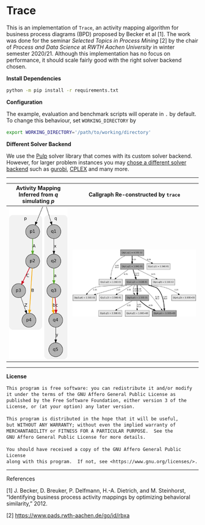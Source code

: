 # Trace

This is an implementation of `Trace`, an activity mapping algorithm for business 
process diagrams (BPD) proposed by Becker et al [1]. The work was done for the 
seminar _Selected Topics in Process Mining_ [2] by the chair of _Process and Data
Science_ at _RWTH Aachen University_ in winter semester 2020/21. Although this 
implementation has no focus on performance, it should scale fairly good with the 
right solver backend chosen.

**Install Dependencies**

```bash
python -m pip install -r requirements.txt
```

**Configuration**

The example, evaluation and benchmark scripts will operate in `.` by default.
To change this behaviour, set `WORKING_DIRECTORY` by

```bash
export WORKING_DIRECTORY='/path/to/working/directory'
```

**Different Solver Backend**

We use the [Pulp](https://coin-or.github.io/pulp/) solver library that comes 
with its custom solver backend. However, for larger problem instances you may 
[chose a different solver backend](https://coin-or.github.io/pulp/guides/how_to_configure_solvers.html) 
such as [gurobi](https://www.gurobi.com/), [CPLEX](https://www.ibm.com/products/ilog-cplex-optimization-studio)
and many more.

---

| Avtivity Mapping Inferred from _q_ simulating _p_ | Callgraph Re-constructed by `trace` |
|:-------------------------------------------------:|:-----------------------------------:|
| ![mapping](img/mapping.svg)                       | ![callgraph](img/callgraph.svg)     |

---

**License**

    This program is free software: you can redistribute it and/or modify
    it under the terms of the GNU Affero General Public License as
    published by the Free Software Foundation, either version 3 of the
    License, or (at your option) any later version.

    This program is distributed in the hope that it will be useful,
    but WITHOUT ANY WARRANTY; without even the implied warranty of
    MERCHANTABILITY or FITNESS FOR A PARTICULAR PURPOSE.  See the
    GNU Affero General Public License for more details.

    You should have received a copy of the GNU Affero General Public License
    along with this program.  If not, see <https://www.gnu.org/licenses/>.

---

References

[1] J. Becker, D. Breuker, P. Delfmann, H.-A. Dietrich, and M. Steinhorst, “Identifying business process activity
mappings by optimizing behavioral similarity,” 2012.

[2] https://www.pads.rwth-aachen.de/go/id/rbxa
